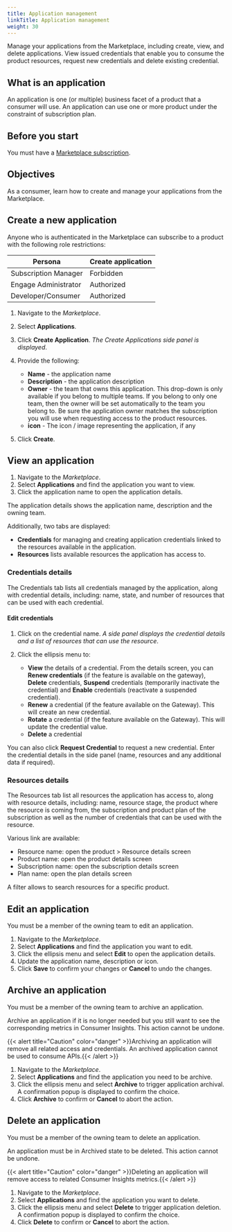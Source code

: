 ```yaml
---
title: Application management
linkTitle: Application management
weight: 30
---
```


Manage your applications from the Marketplace, including create, view, and delete applications. View issued credentials that enable you to consume the product resources, request new credentials and delete existing credential.

## What is an application

An application is one (or multiple) business facet of a product that a consumer will use. An application can use one or more product under the constraint of subscription plan.

## Before you start

You must have a [Marketplace subscription](/docs/manage_marketplace/consumer_experience/subscription_management).

## Objectives

As a consumer, learn how to create and manage your applications from the Marketplace.

## Create a new application

Anyone who is authenticated in the Marketplace can subscribe to a product with the following role restrictions:

| Persona               | Create application |
|-----------------------|--------------------|
| Subscription Manager  | Forbidden          |
| Engage Administrator  | Authorized         |
| Developer/Consumer    | Authorized         |

1. Navigate to the *Marketplace*.
2. Select **Applications**.
3. Click **Create Application**. *The Create Applications side panel is displayed*.
4. Provide the following:

    * **Name** - the application name
    * **Description** - the application description
    * **Owner** - the team that owns this application. This drop-down is only available if you belong to multiple teams. If you belong to only one team, then the owner will be set automatically to the team you belong to. Be sure the application owner matches the subscription you will use when requesting access to the product resources.
    * **icon** - The icon / image representing the application, if any

5. Click **Create**.

## View an application

1. Navigate to the *Marketplace*.
2. Select **Applications** and find the application you want to view.
3. Click the application name to open the application details.

The application details shows the application name, description and the owning team.

Additionally, two tabs are displayed:

* **Credentials** for managing and creating application credentials linked to the resources available in the application.
* **Resources** lists available resources the application has access to.

### Credentials details

The Credentials tab lists all credentials managed by the application, along with credential details, including: name, state, and number of resources that can be used with each credential.

#### Edit credentials

1. Click on the credential name. *A side panel displays the credential details and a list of resources that can use the resource*.
2. Click the ellipsis menu to:

    * **View** the details of a credential. From the details screen, you can **Renew credentials** (if the feature is available on the gateway), **Delete** credentials, **Suspend** credentials (temporarily inactivate the credential) and **Enable** credentials (reactivate a suspended credential).
    * **Renew** a credential (if the feature available on the Gateway). This will create an new credential.
    * **Rotate** a credential (if the feature available on the Gateway). This will update the credential value.
    * **Delete** a credential

You can also click **Request Credential** to request a new credential. Enter the credential details in the side panel (name, resources and any additional data if required).

### Resources details

The Resources tab list all resources the application has access to, along with resource details, including: name, resource stage, the product where the resource is coming from, the subscription and product plan of the subscription as well as the number of credentials that can be used with the resource.

Various link are available:

* Resource name: open the product > Resource details screen
* Product name: open the product details screen
* Subscription name: open the subscription details screen
* Plan name: open the plan details screen

A filter allows to search resources for a specific product.

## Edit an application

You must be a member of the owning team to edit an application.

1. Navigate to the *Marketplace*.
2. Select **Applications** and find the application you want to edit.
3. Click the ellipsis menu and select **Edit** to open the application details.
4. Update the application name, description or icon.
5. Click **Save** to confirm your changes or **Cancel** to undo the changes.

## Archive an application

You must be a member of the owning team to archive an application.

Archive an application if it is no longer needed but you still want to see the corresponding metrics in Consumer Insights. This action cannot be undone.

{{< alert title="Caution" color="danger" >}}Archiving an application will remove all related access and credentials. An archived application cannot be used to consume APIs.{{< /alert >}}

1. Navigate to the *Marketplace*.
2. Select **Applications** and find the application you need to be archive.
3. Click the ellipsis menu and select **Archive** to trigger application archival. A confirmation popup is displayed to confirm the choice.
4. Click **Archive** to confirm or **Cancel** to abort the action.

## Delete an application

You must be a member of the owning team to delete an application.

An application must be in Archived state to be deleted. This action cannot be undone.

{{< alert title="Caution" color="danger" >}}Deleting an application will remove access to related Consumer Insights metrics.{{< /alert >}}

1. Navigate to the *Marketplace*.
2. Select **Applications** and find the application you want to delete.
3. Click the ellipsis menu and select **Delete** to trigger application deletion. A confirmation popup is displayed to confirm the choice.
4. Click **Delete** to confirm or **Cancel** to abort the action.
